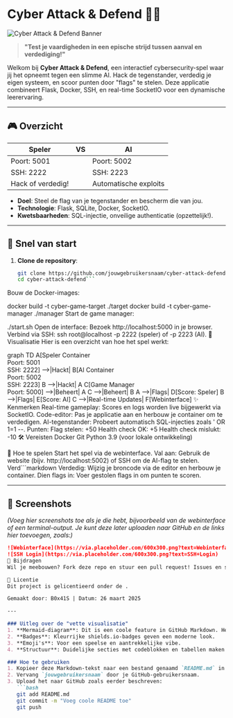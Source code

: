 # Cyber Attack & Defend 🚨💾

![Cyber Attack & Defend Banner](https://img.shields.io/badge/Cyber%20Attack%20&%20Defend-Hack%20or%20Be%20Hacked-red?style=for-the-badge&logo=shield)

> **"Test je vaardigheden in een epische strijd tussen aanval en verdediging!"**

Welkom bij **Cyber Attack & Defend**, een interactief cybersecurity-spel waar jij het opneemt tegen een slimme AI. Hack de tegenstander, verdedig je eigen systeem, en scoor punten door "flags" te stelen. Deze applicatie combineert Flask, Docker, SSH, en real-time SocketIO voor een dynamische leerervaring.

---

## 🎮 Overzicht

| **Speler** | **VS** | **AI** |
|------------|--------|--------|
| Poort: 5001 | | Poort: 5002 |
| SSH: 2222   | | SSH: 2223   |
| Hack of verdedig! | | Automatische exploits |

- **Doel**: Steel de flag van je tegenstander en bescherm die van jou.
- **Technologie**: Flask, SQLite, Docker, SocketIO.
- **Kwetsbaarheden**: SQL-injectie, onveilige authenticatie (opzettelijk!).

---

## 🚀 Snel van start

1. **Clone de repository**:
   ```bash
   git clone https://github.com/jouwgebruikersnaam/cyber-attack-defend.git
   cd cyber-attack-defend```
   
Bouw de Docker-images:

docker build -t cyber-game-target ./target
docker build -t cyber-game-manager ./manager
Start de game manager:

./start.sh
Open de interface:
Bezoek http://localhost:5000 in je browser.
Verbind via SSH: ssh root@localhost -p 2222 (speler) of -p 2223 (AI).
🎨 Visualisatie
Hier is een overzicht van hoe het spel werkt:

graph TD
    A[Speler Container<br>Poort: 5001<br>SSH: 2222] -->|Hackt| B[AI Container<br>Poort: 5002<br>SSH: 2223]
    B -->|Hackt| A
    C[Game Manager<br>Poort: 5000] -->|Beheert| A
    C -->|Beheert| B
    A -->|Flags| D[Score: Speler]
    B -->|Flags| E[Score: AI]
    C -->|Real-time Updates| F[Webinterface]
✨ Kenmerken
Real-time gameplay: Scores en logs worden live bijgewerkt via SocketIO.
Code-editor: Pas je applicatie aan en herbouw je container om te verdedigen.
AI-tegenstander: Probeert automatisch SQL-injecties zoals ' OR 1=1 --.
Punten:
Flag stelen: +50
Health check OK: +5
Health check mislukt: -10
🛠 Vereisten
Docker
Git
Python 3.9 (voor lokale ontwikkeling)
 

📖 Hoe te spelen
Start het spel via de webinterface.
Val aan: Gebruik de website (bijv. http://localhost:5002) of SSH om de AI-flag te stelen.
Verd```markdown Verdedig: Wijzig je broncode via de editor en herbouw je container.
Dien flags in: Voer gestolen flags in om punten te scoren.

---

## 📸 Screenshots

*(Voeg hier screenshots toe als je die hebt, bijvoorbeeld van de webinterface of een terminal-output. Je kunt deze later uploaden naar GitHub en de links hier toevoegen, zoals:)*
```markdown
![Webinterface](https://via.placeholder.com/600x300.png?text=Webinterface)
![SSH Login](https://via.placeholder.com/600x300.png?text=SSH+Login)
🤝 Bijdragen
Wil je meebouwen? Fork deze repo en stuur een pull request! Issues en suggesties zijn ook welkom.

📜 Licentie
Dit project is gelicentieerd onder de .

Gemaakt door: B0x41S | Datum: 26 maart 2025

---

### Uitleg over de "vette visualisatie"
1. **Mermaid-diagram**: Dit is een coole feature in GitHub Markdown. Het genereert een flowchart die de relatie tussen de speler, AI, en game manager visualiseert. GitHub rendert dit automatisch als een diagram.
2. **Badges**: Kleurrijke shields.io-badges geven een moderne look.
3. **Emoji's**: Voor een speelse en aantrekkelijke vibe.
4. **Structuur**: Duidelijke secties met codeblokken en tabellen maken het leesbaar en professioneel.

### Hoe te gebruiken
1. Kopieer deze Markdown-tekst naar een bestand genaamd `README.md` in je directory.
2. Vervang `jouwgebruikersnaam` door je GitHub-gebruikersnaam.
3. Upload het naar GitHub zoals eerder beschreven:
   ```bash
   git add README.md
   git commit -m "Voeg coole README toe"
   git push
